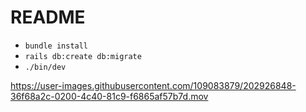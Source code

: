 # README

* `bundle install`
* `rails db:create db:migrate`
* `./bin/dev`


https://user-images.githubusercontent.com/109083879/202926848-36f68a2c-0200-4c40-81c9-f6865af57b7d.mov


